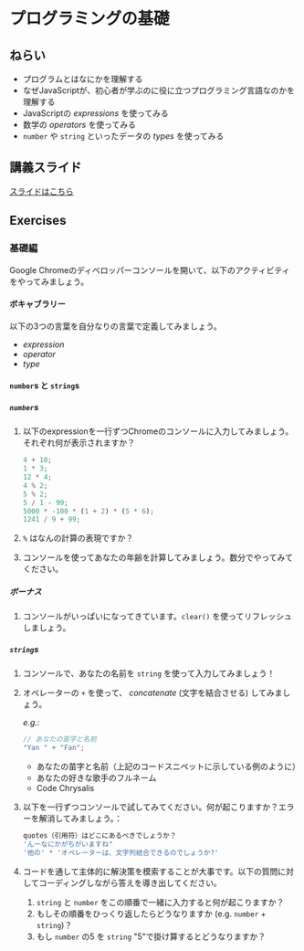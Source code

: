 # プログラミングの基礎

## ねらい

- プログラムとはなにかを理解する
- なぜJavaScriptが、初心者が学ぶのに役に立つプログラミング言語なのかを理解する
- JavaScriptの _expressions_ を使ってみる
- 数学の _operators_ を使ってみる
- `number` や `string` といったデータの _types_ を使ってみる

## 講義スライド

[スライドはこちら](https://docs.google.com/presentation/d/e/2PACX-1vSAqVbTdTly4zBv--X_YJRyZO1pq3bfwE9iS6eCShDDsRUPhChV4CudJP5WuhGFfOiMVjkZcCx_4zQw/pub?start=false&loop=false&delayms=3000)

## Exercises

### 基礎編

Google Chromeのディベロッパーコンソールを開いて、以下のアクティビティをやってみましょう。

#### ボキャブラリー

以下の3つの言葉を自分なりの言葉で定義してみましょう。

- _expression_
- _operator_
- _type_

#### `number`s と `string`s

##### `number`s

1. 以下のexpressionを一行ずつChromeのコンソールに入力してみましょう。それぞれ何が表示されますか？

    ```js
    4 + 10;
    1 * 3;
    12 * 4;
    4 % 2;
    5 % 2;
    5 / 1 - 99;
    5000 * -100 * (1 + 2) * (5 * 6);
    1241 / 9 + 99;
    ```

2. `%` はなんの計算の表現ですか？

3. コンソールを使ってあなたの年齢を計算してみましょう。数分でやってみてください。

##### ボーナス

1. コンソールがいっぱいになってきています。`clear()` を使ってリフレッシュしましょう。

##### `string`s

1. コンソールで、あなたの名前を `string` を使って入力してみましょう！

2. オペレーターの `+` を使って、 _concatenate_ (文字を結合させる) してみましょう。

    _e.g._:

    ```js
    // あなたの苗字と名前
    "Yan " + "Fan";
    ```

    - あなたの苗字と名前（上記のコードスニペットに示している例のように）
    - あなたの好きな歌手のフルネーム
    - Code Chrysalis

3. 以下を一行ずつコンソールで試してみてください。何が起こりますか？エラーを解消してみましょう。：

    ```js
    quotes（引用符）はどこにあるべきでしょうか？
    'んーなにかがちがいますね"
    '他の' * 'オペレーターは、文字列結合できるのでしょうか?'
    ```

4. コードを通して主体的に解決策を模索することが大事です。以下の質問に対してコーディングしながら答えを導き出してください。
    1. `string` と `number` をこの順番で一緒に入力すると何が起こりますか？
    2. もしその順番をひっくり返したらどうなりますか (e.g. `number` + `string`)？
    3. もし `number` の5 を `string` "5"で掛け算するとどうなりますか？
